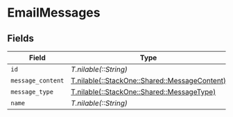 # EmailMessages


## Fields

| Field                                                                                  | Type                                                                                   | Required                                                                               | Description                                                                            |
| -------------------------------------------------------------------------------------- | -------------------------------------------------------------------------------------- | -------------------------------------------------------------------------------------- | -------------------------------------------------------------------------------------- |
| `id`                                                                                   | *T.nilable(::String)*                                                                  | :heavy_minus_sign:                                                                     | N/A                                                                                    |
| `message_content`                                                                      | [T.nilable(::StackOne::Shared::MessageContent)](../../models/shared/messagecontent.md) | :heavy_minus_sign:                                                                     | N/A                                                                                    |
| `message_type`                                                                         | [T.nilable(::StackOne::Shared::MessageType)](../../models/shared/messagetype.md)       | :heavy_minus_sign:                                                                     | N/A                                                                                    |
| `name`                                                                                 | *T.nilable(::String)*                                                                  | :heavy_minus_sign:                                                                     | N/A                                                                                    |